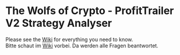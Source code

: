 # The Wolfs of Crypto - ProfitTrailer V2 Strategy Analyser
Please see the [Wiki](https://github.com/smoochy/WolfsOfCrypto/wiki) for everything you need to know.<br/>
Bitte schaut im [Wiki](https://github.com/smoochy/WolfsOfCrypto/wiki/Home-(DE)) vorbei. Da werden alle Fragen beantwortet.
